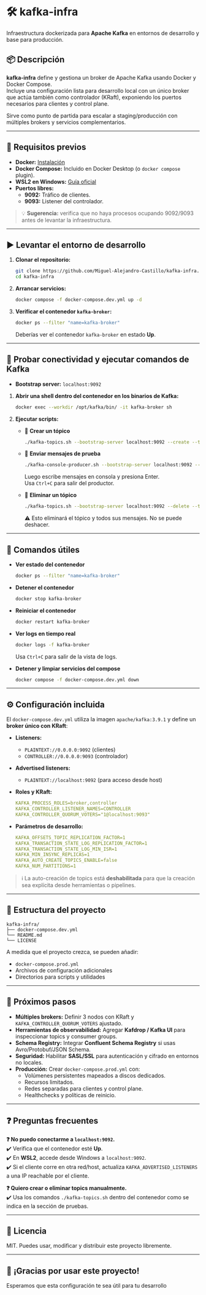 # 🛠️ kafka-infra

Infraestructura dockerizada para **Apache Kafka** en entornos de desarrollo y base para producción.

## 📦 Descripción

**kafka-infra** define y gestiona un broker de Apache Kafka usando Docker y Docker Compose.  
Incluye una configuración lista para desarrollo local con un único broker que actúa también como controlador (KRaft), exponiendo los puertos necesarios para clientes y control plane.  

Sirve como punto de partida para escalar a staging/producción con múltiples brokers y servicios complementarios.

---

## 🔧 Requisitos previos

- **Docker:** [Instalación](https://docs.docker.com/get-docker/)
- **Docker Compose:** Incluido en Docker Desktop (o `docker compose` plugin).
- **WSL2 en Windows:** [Guía oficial](https://learn.microsoft.com/windows/wsl/install)
- **Puertos libres:** 
  - **9092:** Tráfico de clientes.
  - **9093:** Listener del controlador.

> 💡 **Sugerencia:** verifica que no haya procesos ocupando 9092/9093 antes de levantar la infraestructura.

---

## ▶️ Levantar el entorno de desarrollo

1. **Clonar el repositorio:**
   ```bash
   git clone https://github.com/Miguel-Alejandro-Castillo/kafka-infra.git
   cd kafka-infra
   ```

2. **Arrancar servicios:**
   ```bash
   docker compose -f docker-compose.dev.yml up -d
   ```

3. **Verificar el contenedor `kafka-broker`:**
   ```bash
   docker ps --filter "name=kafka-broker"
   ```
   Deberías ver el contenedor `kafka-broker` en estado **Up**.

---

## 🔌 Probar conectividad y ejecutar comandos de Kafka

- **Bootstrap server:** `localhost:9092`

1. **Abrir una shell dentro del contenedor en los binarios de Kafka:**
   ```bash
   docker exec --workdir /opt/kafka/bin/ -it kafka-broker sh
   ```

2. **Ejecutar scripts:**

   - 📌 **Crear un tópico**
     ```bash
     ./kafka-topics.sh --bootstrap-server localhost:9092 --create --topic <nombre-topic>
     ```

   - 📌 **Enviar mensajes de prueba**
     ```bash
     ./kafka-console-producer.sh --bootstrap-server localhost:9092 --topic <nombre-topic>
     ```
     Luego escribe mensajes en consola y presiona Enter.  
     Usa `Ctrl+C` para salir del productor.

   - 📌 **Eliminar un tópico**
     ```bash
     ./kafka-topics.sh --bootstrap-server localhost:9092 --delete --topic <nombre-topic>
     ```
     ⚠️ Esto eliminará el tópico y todos sus mensajes. No se puede deshacer.

---

## 🧃 Comandos útiles

- **Ver estado del contenedor**
  ```bash
  docker ps --filter "name=kafka-broker"
  ```

- **Detener el contenedor**
  ```bash
  docker stop kafka-broker
  ```

- **Reiniciar el contenedor**
  ```bash
  docker restart kafka-broker
  ```

- **Ver logs en tiempo real**
  ```bash
  docker logs -f kafka-broker
  ```
  Usa `Ctrl+C` para salir de la vista de logs.

- **Detener y limpiar servicios del compose**
  ```bash
  docker compose -f docker-compose.dev.yml down
  ```

---

## ⚙️ Configuración incluida

El `docker-compose.dev.yml` utiliza la imagen `apache/kafka:3.9.1` y define un **broker único con KRaft**:

- **Listeners:**
  - `PLAINTEXT://0.0.0.0:9092` (clientes)
  - `CONTROLLER://0.0.0.0:9093` (controlador)

- **Advertised listeners:**
  - `PLAINTEXT://localhost:9092` (para acceso desde host)

- **Roles y KRaft:**
  ```yaml
  KAFKA_PROCESS_ROLES=broker,controller
  KAFKA_CONTROLLER_LISTENER_NAMES=CONTROLLER
  KAFKA_CONTROLLER_QUORUM_VOTERS="1@localhost:9093"
  ```

- **Parámetros de desarrollo:**
  ```yaml
  KAFKA_OFFSETS_TOPIC_REPLICATION_FACTOR=1
  KAFKA_TRANSACTION_STATE_LOG_REPLICATION_FACTOR=1
  KAFKA_TRANSACTION_STATE_LOG_MIN_ISR=1
  KAFKA_MIN_INSYNC_REPLICAS=1
  KAFKA_AUTO_CREATE_TOPICS_ENABLE=false
  KAFKA_NUM_PARTITIONS=1
  ```

> ℹ️ La auto-creación de topics está **deshabilitada** para que la creación sea explícita desde herramientas o pipelines.

---

## 📁 Estructura del proyecto

```plaintext
kafka-infra/
├── docker-compose.dev.yml
└── README.md
└── LICENSE
```

A medida que el proyecto crezca, se pueden añadir:

- `docker-compose.prod.yml`
- Archivos de configuración adicionales
- Directorios para scripts y utilidades

---

## 🧱 Próximos pasos

- **Múltiples brokers:** Definir 3 nodos con KRaft y `KAFKA_CONTROLLER_QUORUM_VOTERS` ajustado.  
- **Herramientas de observabilidad:** Agregar **Kafdrop / Kafka UI** para inspeccionar topics y consumer groups.  
- **Schema Registry:** Integrar **Confluent Schema Registry** si usas Avro/Protobuf/JSON Schema.  
- **Seguridad:** Habilitar **SASL/SSL** para autenticación y cifrado en entornos no locales.  
- **Producción:** Crear `docker-compose.prod.yml` con:
  - Volúmenes persistentes mapeados a discos dedicados.
  - Recursos limitados.
  - Redes separadas para clientes y control plane.
  - Healthchecks y políticas de reinicio.

---

## ❓ Preguntas frecuentes

**❓ No puedo conectarme a `localhost:9092`.**  
✔️ Verifica que el contenedor esté **Up**.  
✔️ En **WSL2**, accede desde Windows a `localhost:9092`.  
✔️ Si el cliente corre en otra red/host, actualiza `KAFKA_ADVERTISED_LISTENERS` a una IP reachable por el cliente.

**❓ Quiero crear o eliminar topics manualmente.**  
✔️ Usa los comandos `./kafka-topics.sh` dentro del contenedor como se indica en la sección de pruebas.

---

## 📜 Licencia

MIT. Puedes usar, modificar y distribuir este proyecto libremente.

---
## 🚀 ¡Gracias por usar este proyecto!
Esperamos que esta configuración te sea útil para tu desarrollo